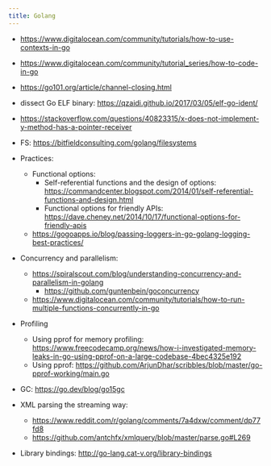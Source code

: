 ```yaml
---
title: Golang
---
```


- https://www.digitalocean.com/community/tutorials/how-to-use-contexts-in-go
- https://www.digitalocean.com/community/tutorial_series/how-to-code-in-go
- https://go101.org/article/channel-closing.html
- dissect Go ELF binary: https://qzaidi.github.io/2017/03/05/elf-go-ident/
- https://stackoverflow.com/questions/40823315/x-does-not-implement-y-method-has-a-pointer-receiver
- FS: https://bitfieldconsulting.com/golang/filesystems

- Practices:
  - Functional options:
    - Self-referential functions and the design of options: https://commandcenter.blogspot.com/2014/01/self-referential-functions-and-design.html
    - Functional options for friendly APIs: https://dave.cheney.net/2014/10/17/functional-options-for-friendly-apis
  - https://gogoapps.io/blog/passing-loggers-in-go-golang-logging-best-practices/

- Concurrency and parallelism:
  - https://spiralscout.com/blog/understanding-concurrency-and-parallelism-in-golang
    - https://github.com/guntenbein/goconcurrency
  - https://www.digitalocean.com/community/tutorials/how-to-run-multiple-functions-concurrently-in-go

- Profiling
  - Using pprof for memory profiling: https://www.freecodecamp.org/news/how-i-investigated-memory-leaks-in-go-using-pprof-on-a-large-codebase-4bec4325e192
  - Using pprof: https://github.com/ArjunDhar/scribbles/blob/master/go-pprof-working/main.go

- GC: https://go.dev/blog/go15gc

- XML parsing the streaming way:
  - https://www.reddit.com/r/golang/comments/7a4dxw/comment/dp77fd8
  - https://github.com/antchfx/xmlquery/blob/master/parse.go#L269

- Library bindings: http://go-lang.cat-v.org/library-bindings
